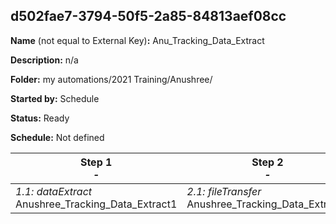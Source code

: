 ## d502fae7-3794-50f5-2a85-84813aef08cc

**Name** (not equal to External Key)**:** Anu_Tracking_Data_Extract

**Description:** n/a

**Folder:** my automations/2021 Training/Anushree/

**Started by:** Schedule

**Status:** Ready

**Schedule:** Not defined

| Step 1<br>_-_ | Step 2<br>_-_ |
| --- | --- |
| _1.1: dataExtract_<br>Anushree_Tracking_Data_Extract1 | _2.1: fileTransfer_<br>Anushree_Tracking_Data_Extract1 |
